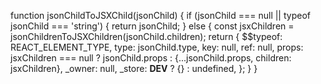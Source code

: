 function jsonChildToJSXChild(jsonChild) {
  if (jsonChild === null || typeof jsonChild === 'string') {
    return jsonChild;
  } else {
    const jsxChildren = jsonChildrenToJSXChildren(jsonChild.children);
    return {
      $$typeof: REACT_ELEMENT_TYPE,
      type: jsonChild.type,
      key: null,
      ref: null,
      props:
        jsxChildren === null
          ? jsonChild.props
          : {...jsonChild.props, children: jsxChildren},
      _owner: null,
      _store: __DEV__ ? {} : undefined,
    };
  }
}
